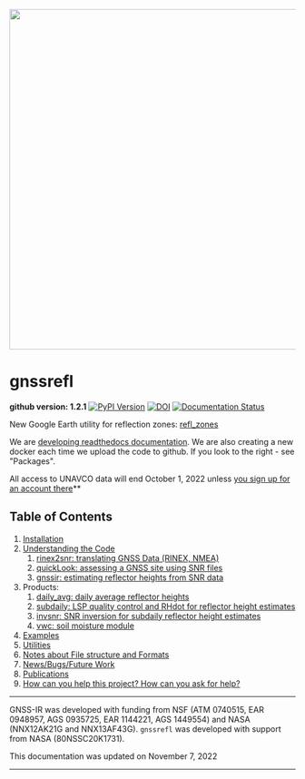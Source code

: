 
<p align=center>
<img src="https://morefunwithgps.com/public_html/gnssrefl-images-sm.jpg" width=600 />
</p>

# gnssrefl

**github version: 1.2.1** [![PyPI Version](https://img.shields.io/pypi/v/gnssrefl.svg)](https://pypi.python.org/pypi/gnssrefl) [![DOI](https://zenodo.org/badge/doi/10.5281/zenodo.5601495.svg)](http://dx.doi.org/10.5281/zenodo.5601495) [![Documentation Status](https://readthedocs.org/projects/gnssrefl/badge/?version=latest)](https://gnssrefl.readthedocs.io/en/latest/?badge=latest)

New Google Earth utility for reflection zones: [refl_zones](docs/pages/utilities.md)


We are [developing readthedocs documentation](https://gnssrefl.readthedocs.io/en/latest/). We are also creating 
a new docker each time we upload the code to github. If you look to the right - see "Packages".

All access to UNAVCO data will end October 1, 2022 unless [you sign up for an account there](https://www.unavco.org/data/gps-gnss/file-server/file-server-access-examples.html)**

## Table of Contents

1. [Installation](docs/pages/README_install.md)
2. [Understanding the Code](docs/pages/understand.md)
    1. [rinex2snr: translating GNSS Data (RINEX, NMEA)](docs/pages/rinex2snr.md)
    2. [quickLook: assessing a GNSS site using SNR files](docs/pages/quickLook.md)
    3. [gnssir: estimating reflector heights from SNR data](docs/pages/gnssir.md)
3. Products:
    1. [daily_avg: daily average reflector heights](docs/pages/README_dailyavg.md)
    2. [subdaily: LSP quality control and RHdot for reflector height estimates](docs/pages/README_subdaily.md)
    3. [invsnr: SNR inversion for subdaily reflector height estimates](docs/pages/README_invsnr.md)
    4. [vwc: soil moisture module](docs/pages/README_vwc.md)
4. [Examples](docs/pages/first_drivethru.md)
5. [Utilities](docs/pages/utilities.md)
6. [Notes about File structure and Formats](docs/pages/file_structure.md)
7. [News/Bugs/Future Work](docs/pages/news.md)
8. [Publications](https://kristinelarson.net/publications)
9. [How can you help this project? How can you ask for help?](docs/pages/contributions_questions.md)

<HR> 

GNSS-IR was developed with funding from NSF (ATM 0740515, EAR 0948957, AGS 0935725, EAR 1144221, AGS 1449554) and 
NASA (NNX12AK21G and NNX13AF43G). <code>gnssrefl</code> was developed with support from NASA (80NSSC20K1731).

This documentation was updated on November 7, 2022
<HR>




